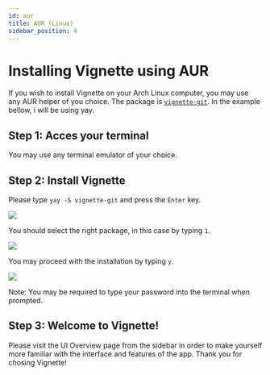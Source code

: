 ```yaml
---
id: aur
title: AUR (Linux)
sidebar_position: 4
---
```


# Installing Vignette using AUR

If you wish to install Vignette on your Arch Linux computer, you may use any AUR helper of you choice. The package is [`vignette-git`](https://aur.archlinux.org/packages/vignette-git/). In the example bellow, i will be using yay.



## Step 1: Acces your terminal

You may use any terminal emulator of your choice.



## Step 2: Install Vignette

Please type `yay -S vignette-git` and press the `Enter` key. 

![](/img/install/Konsole-yay.png)

You should select the right package, in this case by typing `1`.

![](/img/install/yay-select.png)

You may proceed with the installation by typing `y`.

![](/img/install/yay-yes.png)

Note: You may be required to type your password into the terminal when prompted.



## Step 3: Welcome to Vignette!

Please visit the UI Overview page from the sidebar in order to make yourself more familiar with the interface and features of the app. Thank you for chosing Vignette!
